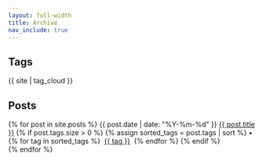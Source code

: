 ```yaml
---
layout: full-width
title: Archive
nav_include: true
---
```


## Tags
{{ site | tag_cloud }}


## Posts
<section class="posts">
     {% for post in site.posts %}
     <time datetime="{{ post.date | date_to_xmlschema }}">{{ post.date | date: "%Y-%m-%d" }}</time>
        <a href="{{ site.baseurl }}{{ post.url }}">{{ post.title }}</a>
    <span>
        {% if post.tags.size > 0 %}
            {% assign sorted_tags = post.tags | sort %}
            •
            {% for tag in sorted_tags %}
                    <a href="/{{ site.tag_page_dir }}/{{ tag | slugify: 'pretty' }}.html" style="padding: 4px;">{{ tag }}</a>
            {% endfor %}
        {% endif %}
    </span>
    <br>
    {% endfor %}
</section>
